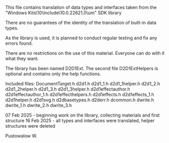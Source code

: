   This file contains translation of data types and interfaces taken from the
  "Windows Kits\10\Include\10.0.22621.0\um" SDK library

  There are no guarantees of the identity of the translation of built-in data types.

  As the library is used, it is planned to conduct regular testing and fix any errors found.

  There are no restrictions on the use of this material. Everyone can do with it what they want.
  
  The library has been named D2D1Ext. The second file D2D1ExtHelpers is optional and contains only the help functions.

  Included files:
    DocumentTarget.h
    d2d1.h
    d2d1_1.h
    d2d1_1helper.h
    d2d1_2.h
    d2d1_2helper.h
    d2d1_3.h
    d2d1_3helper.h
    d2d1effectauthor.h
    d2d1effectauthor_1.h
    d2d1effecthelpers.h
    d2d1effects.h
    d2d1effects_1.h
    d2d1helper.h
    d2d1svg.h
    d2dbasetypes.h
    d2derr.h
    dcommon.h
    dwrite.h
    dwrite_1.h
    dwrite_2.h
    dwrite_3.h

  07 Feb 2025 - beginning work on the library, collecting materials and first structure
  16 Feb 2025 - all types and interfaces were translated, helper structures were deleted

  Pustowalow W.